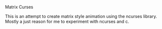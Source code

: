 Matrix Curses

This is an attempt to create matrix style animation using the ncurses library. 
Mostly a just reason for me to experiment with ncurses and c.


